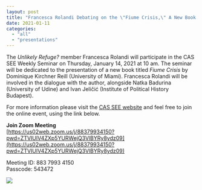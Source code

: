 ```yaml
---
layout: post
title: "Francesca Rolandi Debating on the \"Fiume Crisis,\" A New Book by Dominique Kirchner Reill"
date: 2021-01-11
categories: 
  - "all"
  - "presentations"
---
```


The _Unlikely Refuge?_ member Francesca Rolandi will participate in the CAS SEE Weekly Seminar on Thursday, January 14, 2021 at 10 am. The seminar will be dedicated to the presentation of a new book titled _Fiume Crisis_ by Dominique Kirchner Reill (University of Miami). Francesca Rolandi will be involved in the dialogue with the author, alongside Natka Badurina (University of Udine) and Ivan Jeličić (Institute of Political History Budapest).

For more information please visit the [CAS SEE website](http://cas.uniri.hr/cas-see-seminars-with-guests-dominique-kirchner-reill/) and feel free to join the online event, using the link below.

**Join Zoom Meeting**  
[https://us02web.zoom.us/j/88379934150?pwd=ZTVIUlV4ZXp5YURWejQ3VlBYRy8ydz09](https://us02web.zoom.us/j/88379934150?pwd=ZTVIUlV4ZXp5YURWejQ3VlBYRy8ydz09)

Meeting ID: 883 7993 4150  
Passcode: 543472

[![](../../../../assets/images/Reill.png)](http://cas.uniri.hr/cas-see-seminars-with-guests-dominique-kirchner-reill/)

